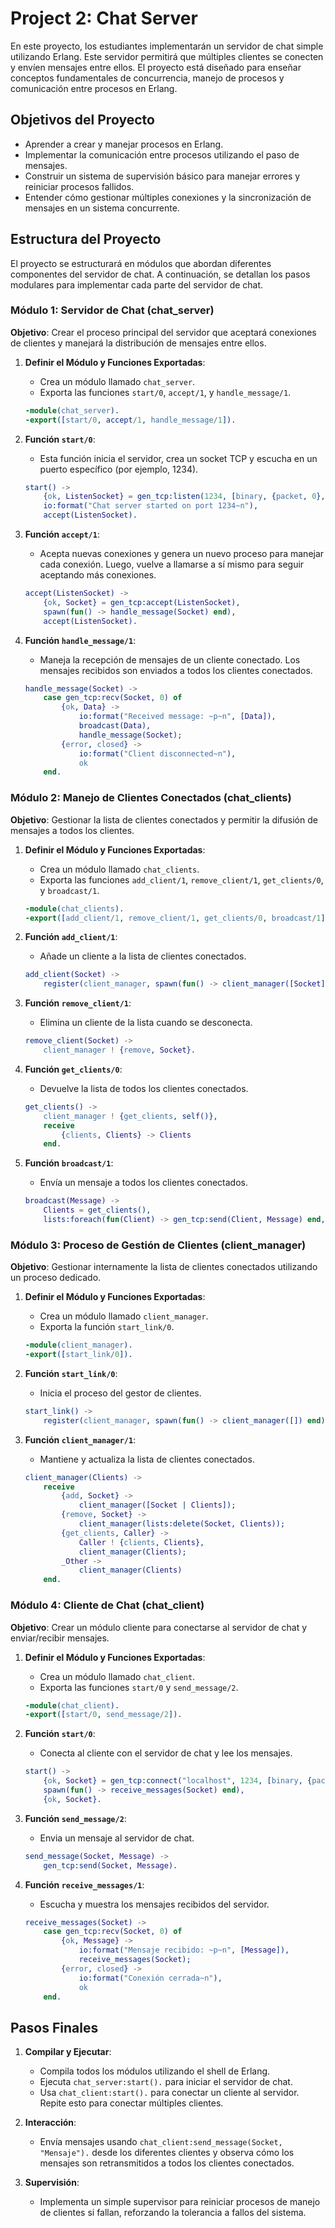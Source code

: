 # Project 2: Chat Server

En este proyecto, los estudiantes implementarán un servidor de chat simple utilizando Erlang. Este servidor permitirá que múltiples clientes se conecten y envíen mensajes entre ellos. El proyecto está diseñado para enseñar conceptos fundamentales de concurrencia, manejo de procesos y comunicación entre procesos en Erlang.

## Objetivos del Proyecto

- Aprender a crear y manejar procesos en Erlang.
- Implementar la comunicación entre procesos utilizando el paso de mensajes.
- Construir un sistema de supervisión básico para manejar errores y reiniciar procesos fallidos.
- Entender cómo gestionar múltiples conexiones y la sincronización de mensajes en un sistema concurrente.

## Estructura del Proyecto

El proyecto se estructurará en módulos que abordan diferentes componentes del servidor de chat. A continuación, se detallan los pasos modulares para implementar cada parte del servidor de chat.

### Módulo 1: Servidor de Chat (chat_server)

**Objetivo**: Crear el proceso principal del servidor que aceptará conexiones de clientes y manejará la distribución de mensajes entre ellos.

1. **Definir el Módulo y Funciones Exportadas**:
    - Crea un módulo llamado `chat_server`.
    - Exporta las funciones `start/0`, `accept/1`, y `handle_message/1`.

    ```erlang
    -module(chat_server).
    -export([start/0, accept/1, handle_message/1]).
    ```

2. **Función `start/0`**:
    - Esta función inicia el servidor, crea un socket TCP y escucha en un puerto específico (por ejemplo, 1234).

    ```erlang
    start() ->
        {ok, ListenSocket} = gen_tcp:listen(1234, [binary, {packet, 0}, {active, false}, {reuseaddr, true}]),
        io:format("Chat server started on port 1234~n"),
        accept(ListenSocket).
    ```

3. **Función `accept/1`**:
    - Acepta nuevas conexiones y genera un nuevo proceso para manejar cada conexión. Luego, vuelve a llamarse a sí mismo para seguir aceptando más conexiones.

    ```erlang
    accept(ListenSocket) ->
        {ok, Socket} = gen_tcp:accept(ListenSocket),
        spawn(fun() -> handle_message(Socket) end),
        accept(ListenSocket).
    ```

4. **Función `handle_message/1`**:
    - Maneja la recepción de mensajes de un cliente conectado. Los mensajes recibidos son enviados a todos los clientes conectados.

    ```erlang
    handle_message(Socket) ->
        case gen_tcp:recv(Socket, 0) of
            {ok, Data} ->
                io:format("Received message: ~p~n", [Data]),
                broadcast(Data),
                handle_message(Socket);
            {error, closed} ->
                io:format("Client disconnected~n"),
                ok
        end.
    ```

### Módulo 2: Manejo de Clientes Conectados (chat_clients)

**Objetivo**: Gestionar la lista de clientes conectados y permitir la difusión de mensajes a todos los clientes.

1. **Definir el Módulo y Funciones Exportadas**:
    - Crea un módulo llamado `chat_clients`.
    - Exporta las funciones `add_client/1`, `remove_client/1`, `get_clients/0`, y `broadcast/1`.

    ```erlang
    -module(chat_clients).
    -export([add_client/1, remove_client/1, get_clients/0, broadcast/1]).
    ```

2. **Función `add_client/1`**:
    - Añade un cliente a la lista de clientes conectados.

    ```erlang
    add_client(Socket) ->
        register(client_manager, spawn(fun() -> client_manager([Socket]) end)).
    ```

3. **Función `remove_client/1`**:
    - Elimina un cliente de la lista cuando se desconecta.

    ```erlang
    remove_client(Socket) ->
        client_manager ! {remove, Socket}.
    ```

4. **Función `get_clients/0`**:
    - Devuelve la lista de todos los clientes conectados.

    ```erlang
    get_clients() ->
        client_manager ! {get_clients, self()},
        receive
            {clients, Clients} -> Clients
        end.
    ```

5. **Función `broadcast/1`**:
    - Envía un mensaje a todos los clientes conectados.

    ```erlang
    broadcast(Message) ->
        Clients = get_clients(),
        lists:foreach(fun(Client) -> gen_tcp:send(Client, Message) end, Clients).
    ```

### Módulo 3: Proceso de Gestión de Clientes (client_manager)

**Objetivo**: Gestionar internamente la lista de clientes conectados utilizando un proceso dedicado.

1. **Definir el Módulo y Funciones Exportadas**:
    - Crea un módulo llamado `client_manager`.
    - Exporta la función `start_link/0`.

    ```erlang
    -module(client_manager).
    -export([start_link/0]).
    ```

2. **Función `start_link/0`**:
    - Inicia el proceso del gestor de clientes.

    ```erlang
    start_link() ->
        register(client_manager, spawn(fun() -> client_manager([]) end)).
    ```

3. **Función `client_manager/1`**:
    - Mantiene y actualiza la lista de clientes conectados.

    ```erlang
    client_manager(Clients) ->
        receive
            {add, Socket} ->
                client_manager([Socket | Clients]);
            {remove, Socket} ->
                client_manager(lists:delete(Socket, Clients));
            {get_clients, Caller} ->
                Caller ! {clients, Clients},
                client_manager(Clients);
            _Other ->
                client_manager(Clients)
        end.
    ```

### Módulo 4: Cliente de Chat (chat_client)

**Objetivo**: Crear un módulo cliente para conectarse al servidor de chat y enviar/recibir mensajes.

1. **Definir el Módulo y Funciones Exportadas**:
    - Crea un módulo llamado `chat_client`.
    - Exporta las funciones `start/0` y `send_message/2`.

    ```erlang
    -module(chat_client).
    -export([start/0, send_message/2]).
    ```

2. **Función `start/0`**:
    - Conecta al cliente con el servidor de chat y lee los mensajes.

    ```erlang
    start() ->
        {ok, Socket} = gen_tcp:connect("localhost", 1234, [binary, {packet, 0}, {active, false}]),
        spawn(fun() -> receive_messages(Socket) end),
        {ok, Socket}.
    ```

3. **Función `send_message/2`**:
    - Envia un mensaje al servidor de chat.

    ```erlang
    send_message(Socket, Message) ->
        gen_tcp:send(Socket, Message).
    ```

4. **Función `receive_messages/1`**:
    - Escucha y muestra los mensajes recibidos del servidor.

    ```erlang
    receive_messages(Socket) ->
        case gen_tcp:recv(Socket, 0) of
            {ok, Message} ->
                io:format("Mensaje recibido: ~p~n", [Message]),
                receive_messages(Socket);
            {error, closed} ->
                io:format("Conexión cerrada~n"),
                ok
        end.
    ```

## Pasos Finales

1. **Compilar y Ejecutar**:
    - Compila todos los módulos utilizando el shell de Erlang.
    - Ejecuta `chat_server:start().` para iniciar el servidor de chat.
    - Usa `chat_client:start().` para conectar un cliente al servidor. Repite esto para conectar múltiples clientes.

2. **Interacción**:
    - Envía mensajes usando `chat_client:send_message(Socket, "Mensaje").` desde los diferentes clientes y observa cómo los mensajes son retransmitidos a todos los clientes conectados.

3. **Supervisión**:
    - Implementa un simple supervisor para reiniciar procesos de manejo de clientes si fallan, reforzando la tolerancia a fallos del sistema.

